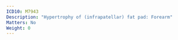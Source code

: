 ```yaml
---
ICD10: M7943
Description: "Hypertrophy of (infrapatellar) fat pad: Forearm"
Matters: No
Weight: 0
---
```


